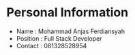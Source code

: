 # Personal Information
- Name     : Mohammad Anjas Ferdiansyah
- Position : Full Stack Developer
- Contact  : 081328528954
